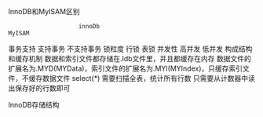 InnoDB和MyISAM区别

                        innoDb                                                 MyISAM
事务支持                支持事务                                               不支持事务
锁粒度                  行锁                                                   表锁
并发性                  高并发                                                 低并发
构成结构和缓存机制      数据和索引文件都存储在.Idb文件里，并且都缓存在内存     数据文件的扩展名为.MYD(MYData)，索引文件的扩展名为.MYI(MYIndex)，只缓存索引文件，不缓存数据文件
select(*)               需要扫描全表，统计所有行数                             只需要从计数器中读出保存好的行数即可




InnoDB存储结构
